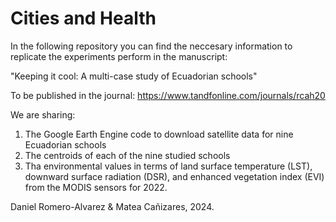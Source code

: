 # Cities and Health
In the following repository you can find the neccesary information to replicate the experiments perform in the manuscript:

"Keeping it cool: A multi-case study of Ecuadorian schools"

To be published in the journal: https://www.tandfonline.com/journals/rcah20

We are sharing:
1. The Google Earth Engine code to download satellite data for nine Ecuadorian schools
2. The centroids of each of the nine studied schools
3. Tha environmental values in terms of land surface temperature (LST), downward surface radiation (DSR), and enhanced vegetation index (EVI) from the MODIS sensors for 2022.

Daniel Romero-Alvarez & Matea Cañizares, 2024. 
